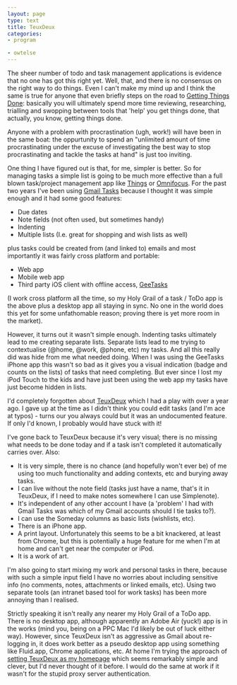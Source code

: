 ```yaml
---
layout: page
type: text
title: TeuxDeux
categories: 
- program

- owtelse
---
```

The sheer number of todo and task management applications is evidence that no one has got this right yet. Well, that, and there is no consensus on the right way to do things. Even I can't make my mind up and I think the same is true for anyone that even briefly steps on the road to [Getting Things Done](http://en.wikipedia.org/wiki/Getting_Things_Done): basically you will ultimately spend more time reviewing, researching, trialling and swopping between tools that 'help' you get things done, that actually, you know, getting things done.

Anyone with a problem with procrastination (ugh, work!) will have been in the same boat: the oppurtunity to spend an "unlimited amount of time procrastinating under the excuse of investigating the best way to stop procrastinating and tackle the tasks at hand" is just too inviting. 

One thing I have figured out is that, for me, simpler is better. So for managing tasks a simple list is going to be much more effective than a full blown task/project management app like [Things](http://culturedcode.com/things/) or [Omnifocus](http://www.omnigroup.com/products/omnifocus/). For the past two years I've been using [Gmail Tasks](http://mail.google.com/tasks) because I thought it was simple enough and it had some good features:

* Due dates
* Note fields (not often used, but sometimes handy)
* Indenting
* Multiple lists (I.e. great for shopping and wish lists as well)

plus tasks could be created from (and linked to) emails and most importantly it was fairly cross platform and portable:

* Web app
* Mobile web app
* Third party iOS client with offline access, [GeeTasks](http://www.geetasks.com/)

(I work cross platform all the time, so my Holy Grail of a task / ToDo app is the above plus a desktop app all staying in sync. No one in the world does this yet for some unfathomable reason; proving there is yet more room in the market).

However, it turns out it wasn't simple enough. Indenting tasks ultimately lead to me creating separate lists. Separate lists lead to me trying to contextualise (@home, @work, @phone, etc) my tasks. And all this really did was hide from me what needed doing. When I was using the GeeTasks iPhone app this wasn't so bad as it gives you a visual indication (badge and counts on the lists) of tasks that need completing. But ever since I lost my iPod Touch to the kids and have just been using the web app my tasks have just become hidden in lists.

I'd completely forgotten about [TeuxDeux](http;//www.teauxdeux.com) which I had a play with over a year ago. I gave up at the time as I didn't think you could edit tasks (and I'm ace at typos) - turns our you always could but it was an undocumented feature. If only I'd known, I probably would have stuck with it!

I've gone back to TeuxDeux because it's very visual; there is no missing what needs to be done today and if a task isn't completed it automatically carries over. Also:

* It is very simple, there is no chance (and hopefully won't ever be) of me using too much functionality and adding contexts, etc and burying away tasks. 
* I can live without the note field (tasks just have a name, that's it in TeuxDeux, if I need to make notes somewhere I can use Simplenote).
* It's independent of any other account I have (a 'problem' I had with Gmail Tasks was which of my Gmail accounts should I tie tasks to?).
* I can use the Someday columns as basic lists (wishlists, etc). 
* There is an iPhone app.
* A print layout. Unfortunately this seems to be a bit knackered, at least from Chrome, but this is potentially a huge feature for me when I'm at home and can't get near the computer or iPod.
* It is a work of art.

I'm also going to start mixing my work and personal tasks in there, because with such a simple input field I have no worries about including sensitive info (no comments, notes, attachments or linked emails, etc). Using two separate tools (an intranet based tool for work tasks) has been more annoying than I realised. 

Strictly speaking it isn't really any nearer my Holy Grail of a ToDo app. There is no desktop app, although apparently an Adobe Air (yuck!) app is in the works (mind you, being on a PPC Mac I'd likely be out of luck either way). However, since TeuxDeux isn't as aggressive as Gmail about re-logging in, it does work better as a pseudo desktop app using something like Fluid.app, Chrome applications, etc. At home I'm trying the approach of [setting TeuxDeux as my homepage](http://www.swiss-miss.com/2009/12/teuxdeux.html) which seems remarkably simple and clever, but I'd never thought of it before. I would do the same at work if it wasn't for the stupid proxy server authentication. 
